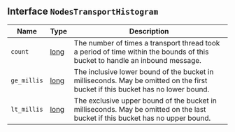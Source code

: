 ## Interface `NodesTransportHistogram`

| Name | Type | Description |
| - | - | - |
| `count` | [long](./long.md) | The number of times a transport thread took a period of time within the bounds of this bucket to handle an inbound message. |
| `ge_millis` | [long](./long.md) | The inclusive lower bound of the bucket in milliseconds. May be omitted on the first bucket if this bucket has no lower bound. |
| `lt_millis` | [long](./long.md) | The exclusive upper bound of the bucket in milliseconds. May be omitted on the last bucket if this bucket has no upper bound. |
